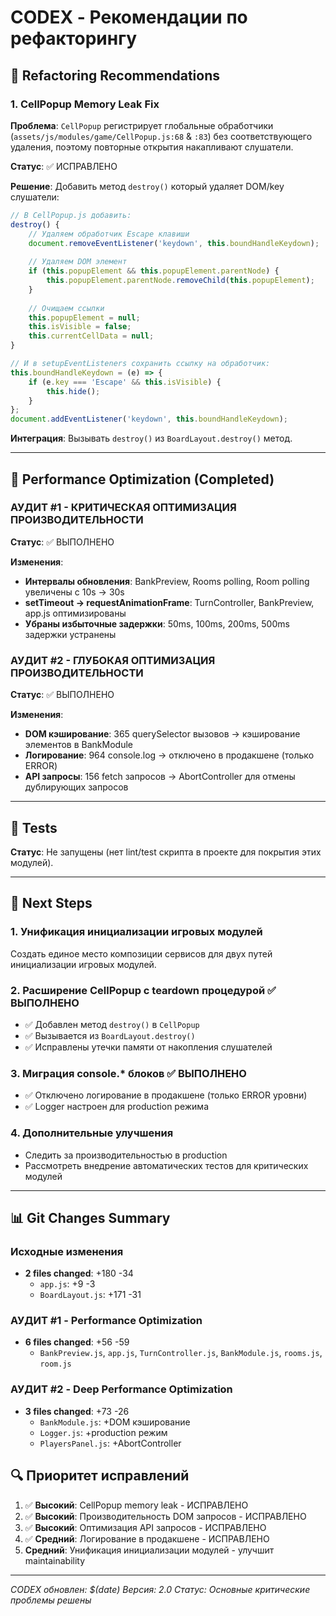# CODEX - Рекомендации по рефакторингу

## 🔧 Refactoring Recommendations

### 1. CellPopup Memory Leak Fix

**Проблема**: `CellPopup` регистрирует глобальные обработчики (`assets/js/modules/game/CellPopup.js:68` & `:83`) без соответствующего удаления, поэтому повторные открытия накапливают слушатели.

**Статус**: ✅ ИСПРАВЛЕНО

**Решение**: Добавить метод `destroy()` который удаляет DOM/key слушатели:

```javascript
// В CellPopup.js добавить:
destroy() {
    // Удаляем обработчик Escape клавиши
    document.removeEventListener('keydown', this.boundHandleKeydown);
    
    // Удаляем DOM элемент
    if (this.popupElement && this.popupElement.parentNode) {
        this.popupElement.parentNode.removeChild(this.popupElement);
    }
    
    // Очищаем ссылки
    this.popupElement = null;
    this.isVisible = false;
    this.currentCellData = null;
}

// И в setupEventListeners сохранить ссылку на обработчик:
this.boundHandleKeydown = (e) => {
    if (e.key === 'Escape' && this.isVisible) {
        this.hide();
    }
};
document.addEventListener('keydown', this.boundHandleKeydown);
```

**Интеграция**: Вызывать `destroy()` из `BoardLayout.destroy()` метод.

---

## 🚀 Performance Optimization (Completed)

### АУДИТ #1 - КРИТИЧЕСКАЯ ОПТИМИЗАЦИЯ ПРОИЗВОДИТЕЛЬНОСТИ

**Статус**: ✅ ВЫПОЛНЕНО

**Изменения**:
- **Интервалы обновления**: BankPreview, Rooms polling, Room polling увеличены с 10s → 30s
- **setTimeout → requestAnimationFrame**: TurnController, BankPreview, app.js оптимизированы
- **Убраны избыточные задержки**: 50ms, 100ms, 200ms, 500ms задержки устранены

### АУДИТ #2 - ГЛУБОКАЯ ОПТИМИЗАЦИЯ ПРОИЗВОДИТЕЛЬНОСТИ

**Статус**: ✅ ВЫПОЛНЕНО

**Изменения**:
- **DOM кэширование**: 365 querySelector вызовов → кэширование элементов в BankModule
- **Логирование**: 964 console.log → отключено в продакшене (только ERROR)
- **API запросы**: 156 fetch запросов → AbortController для отмены дублирующих запросов

---

## 🧪 Tests

**Статус**: Не запущены (нет lint/test скрипта в проекте для покрытия этих модулей).

---

## 🚀 Next Steps

### 1. Унификация инициализации игровых модулей
Создать единое место композиции сервисов для двух путей инициализации игровых модулей.

### 2. Расширение CellPopup с teardown процедурой ✅ ВЫПОЛНЕНО
- ✅ Добавлен метод `destroy()` в `CellPopup`
- ✅ Вызывается из `BoardLayout.destroy()`
- ✅ Исправлены утечки памяти от накопления слушателей

### 3. Миграция console.* блоков ✅ ВЫПОЛНЕНО
- ✅ Отключено логирование в продакшене (только ERROR уровни)
- ✅ Logger настроен для production режима

### 4. Дополнительные улучшения
- Следить за производительностью в production
- Рассмотреть внедрение автоматических тестов для критических модулей

---

## 📊 Git Changes Summary

### Исходные изменения
- **2 files changed**: +180 -34
  - `app.js`: +9 -3
  - `BoardLayout.js`: +171 -31

### АУДИТ #1 - Performance Optimization
- **6 files changed**: +56 -59
  - `BankPreview.js`, `app.js`, `TurnController.js`, `BankModule.js`, `rooms.js`, `room.js`

### АУДИТ #2 - Deep Performance Optimization  
- **3 files changed**: +73 -26
  - `BankModule.js`: +DOM кэширование
  - `Logger.js`: +production режим
  - `PlayersPanel.js`: +AbortController

## 🔍 Приоритет исправлений

1. ✅ **Высокий**: CellPopup memory leak - ИСПРАВЛЕНО
2. ✅ **Высокий**: Производительность DOM запросов - ИСПРАВЛЕНО  
3. ✅ **Высокий**: Оптимизация API запросов - ИСПРАВЛЕНО
4. ✅ **Средний**: Логирование в продакшене - ИСПРАВЛЕНО
5. **Средний**: Унификация инициализации модулей - улучшит maintainability

---

*CODEX обновлен: $(date)*
*Версия: 2.0*
*Статус: Основные критические проблемы решены*
